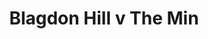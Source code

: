 ---
year: "2017"
serialNumber: "0489"
game: "Blagdon Hill"
title: "Blagdon Hill v The Min"
gameLocation: "Blagdon Hill"
gameDate: "06/07/2017"
result: ""
resultType: ""
type: "game"
---